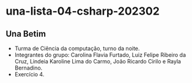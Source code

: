 # una-lista-04-csharp-202302
## Una Betim
- Turma de Ciência da computação, turno da noite.
- Integrantes do grupo: Carolina Flavia Furtado, Luiz Felipe Ribeiro da Cruz, Lindeia Karoline Lima do Carmo, João Ricardo Cirilo e Rayla Bernadino.
- Exercício 4.
